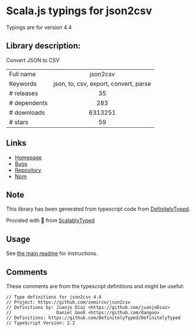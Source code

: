 
# Scala.js typings for json2csv

Typings are for version 4.4

## Library description:
Convert JSON to CSV

|                    |                 |
| ------------------ | :-------------: |
| Full name          | json2csv |
| Keywords           | json, to, csv, export, convert, parse |
| # releases         | 35 |
| # dependents       | 283 |
| # downloads        | 6313251 |
| # stars            | 59 |

## Links
- [Homepage](https://github.com/zemirco/json2csv#readme)
- [Bugs](https://github.com/zemirco/json2csv/issues)
- [Repository](https://github.com/zemirco/json2csv)
- [Npm](https://www.npmjs.com/package/json2csv)
    


## Note
This library has been generated from typescript code from [DefinitelyTyped](https://definitelytyped.org).

Provided with :purple_heart: from [ScalablyTyped](https://github.com/oyvindberg/ScalablyTyped)

## Usage
See [the main readme](../../readme.md) for instructions.

## Comments

These comments are from the typescript definitions and might be useful:
```
// Type definitions for json2csv 4.4
// Project: https://github.com/zemirco/json2csv
// Definitions by: Juanjo Diaz <https://github.com/juanjoDiaz>
//                 Daniel Gooß <https://github.com/dangoo>
// Definitions: https://github.com/DefinitelyTyped/DefinitelyTyped
// TypeScript Version: 2.2

```


